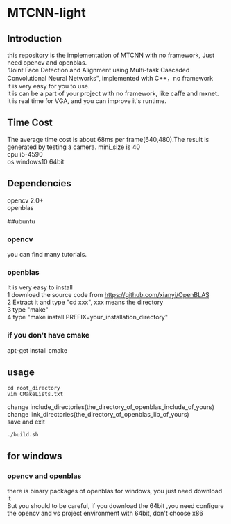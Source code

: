 # MTCNN-light
## Introduction
this repository is the implementation of MTCNN with no framework,  Just need opencv and openblas.  
"Joint Face Detection and Alignment using Multi-task Cascaded Convolutional Neural Networks", implemented with C++，no framework  
it is very easy for you to use.  
it is can be a part of your project with no framework, like caffe and mxnet.  
it is real time for VGA, and you can improve it's runtime.  

## Time Cost
The average time cost is about 68ms per frame(640,480).The result is generated by testing a camera. mini_size is 40     
cpu   i5-4590  
os    windows10   64bit

## Dependencies
opencv  2.0+  
openblas  

##ubuntu   
### opencv    
you can find many tutorials.

### openblas
It is very easy to install  
1 download the source code from https://github.com/xianyi/OpenBLAS  
2 Extract it and type "cd xxx", xxx means the directory  
3 type "make"   
4 type "make install PREFIX=your_installation_directory"   

### if you don't have cmake 
apt-get install cmake

## usage

```
cd root_directory   
vim CMakeLists.txt
``` 
change   include_directories(the_directory_of_openblas_include_of_yours)  
change   link_directories(the_directory_of_openblas_lib_of_yours)  
save and exit

```
./build.sh 
```
## for windows    
### opencv and openblas    
there is binary packages of openblas for windows, you just need download it   
But you should to be careful, if you download the 64bit ,you need configure    
the opencv and vs project environment with 64bit, don't choose x86
